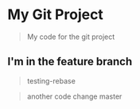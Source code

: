 # My Git Project

> My code for the git project

## I'm in the feature branch

 > testing-rebase

> another code change
> master
